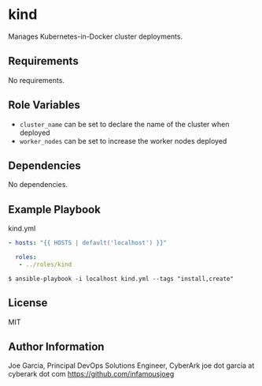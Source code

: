 kind
=========

Manages Kubernetes-in-Docker cluster deployments.

Requirements
------------

No requirements.

Role Variables
--------------

- `cluster_name` can be set to declare the name of the cluster when deployed
- `worker_nodes` can be set to increase the worker nodes deployed

Dependencies
------------

No dependencies.

Example Playbook
----------------
kind.yml
```yaml
- hosts: "{{ HOSTS | default('localhost') }}"

  roles:
   - ../roles/kind
```

`$ ansible-playbook -i localhost kind.yml --tags "install,create"`

License
-------

MIT

Author Information
------------------

Joe Garcia, Principal DevOps Solutions Engineer, CyberArk
joe dot garcia at cyberark dot com
https://github.com/infamousjoeg
